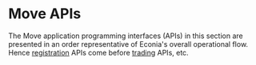 # Move APIs

The Move application programming interfaces (APIs) in this section are presented in an order representative of Econia's overall operational flow.
Hence [registration] APIs come before [trading] APIs, etc.

<!---Alphabetized reference links-->

[registration]: registration
[trading]: trading
